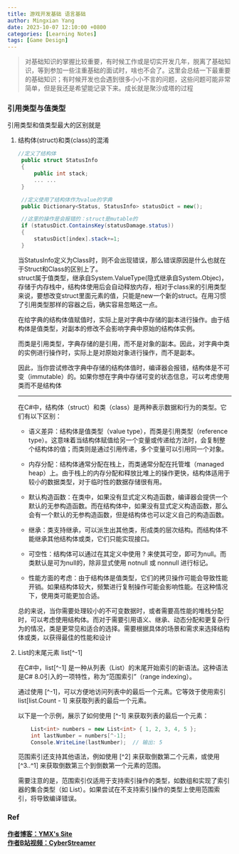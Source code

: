 ```yaml
---
title: 游戏开发基础 语言基础
author: Mingxian Yang
date: 2023-10-07 12:10:00 +0800
categories: [Learning Notes]
tags: [Game Design]
---
```


> 对基础知识的掌握比较重要，有时候工作或是切实开发几年，脱离了基础知识，等到参加一些注重基础的面试时，啥也不会了。这里会总结一下最重要的基础知识；有时候开发也会遇到很多小小不言的问题，这些问题可能非常简单，但是我还是希望能记录下来。成长就是聚沙成塔的过程

### 引用类型与值类型

引用类型和值类型最大的区别就是

1. 结构体(struct)和类(class)的混淆
   ```csharp
   //定义了结构体
    public struct StatusInfo
    {
        public int stack;
        ... ...
    }

    //定义使用了结构体作为value的字典
    public Dictionary<Status, StatusInfo> statusDict = new();

    //这里的操作是会报错的：struct是mutable的
    if (statusDict.ContainsKey(statusDamage.status))
    {
        statusDict[index].stack+=1;
    }

   ```
    当StatusInfo定义为Class时，则不会出现错误，那么错误原因是什么也就在于Struct和Class的区别上了。  
    struct属于值类型，继承自System.ValueType(隐式继承自System.Objec)，存储于内存栈中，结构体使用后会自动释放内存，相对于class来的引用类型来说，要想改变struct里面元素的值，只能是new一个新的struct。在用习惯了引用类型那样的容器之后，确实容易忽略这一点。

    在给字典的结构体值赋值时，实际上是对字典中存储的副本进行操作。由于结构体是值类型，对副本的修改不会影响字典中原始的结构体实例。

    而类是引用类型，字典存储的是引用，而不是对象的副本。因此，对字典中类的实例进行操作时，实际上是对原始对象进行操作，而不是副本。

    因此，当你尝试修改字典中存储的结构体值时，编译器会报错，结构体是不可变（immutable）的。如果你想在字典中存储可变的状态信息，可以考虑使用类而不是结构体


    ---

    在C#中，结构体（struct）和类（class）是两种表示数据和行为的类型。它们有以下区别：

   - 语义差异：结构体是值类型（value type），而类是引用类型（reference type）。这意味着当结构体赋值给另一个变量或传递给方法时，会复制整个结构体的值；而类则是通过引用传递，多个变量可以引用同一个对象。

    - 内存分配：结构体通常分配在栈上，而类通常分配在托管堆（managed heap）上。由于栈上的内存分配和释放比堆上的操作更快，结构体适用于较小的数据类型，对于临时性的数据存储很有用。

   - 默认构造函数：在类中，如果没有显式定义构造函数，编译器会提供一个默认的无参构造函数。而在结构体中，如果没有显式定义构造函数，那么会有一个默认的无参构造函数，但是结构体也可以定义自己的构造函数。

   - 继承：类支持继承，可以派生出其他类，形成类的层次结构。而结构体不能继承其他结构体或类，它们只能实现接口。

   - 可空性：结构体可以通过在其定义中使用 ? 来使其可空，即可为null。而类默认是可为null的，除非显式使用 notnull 或 nonnull 进行标记。

   - 性能方面的考虑：由于结构体是值类型，它们的拷贝操作可能会导致性能开销。如果结构体较大，频繁进行复制操作可能会影响性能。在这种情况下，使用类可能更加合适。

    总的来说，当你需要处理较小的不可变数据时，或者需要高性能的堆栈分配时，可以考虑使用结构体。而对于需要引用语义、继承、动态分配和更复杂行为的情况，类是更常见和适合的选择。需要根据具体的场景和需求来选择结构体或类，以获得最佳的性能和设计
    
2. List的末尾元素 list[^-1]

    在C#中，list[^-1] 是一种从列表（List）的末尾开始索引的新语法。这种语法是C# 8.0引入的一项特性，称为“范围索引”（range indexing）。

    通过使用 [^-1]，可以方便地访问列表中的最后一个元素。它等效于使用索引 list[list.Count - 1] 来获取列表的最后一个元素。

    以下是一个示例，展示了如何使用 [^-1] 来获取列表的最后一个元素：
    ```csharp
        List<int> numbers = new List<int> { 1, 2, 3, 4, 5 };
        int lastNumber = numbers[^-1];
        Console.WriteLine(lastNumber);  // 输出: 5
    ``` 

    范围索引还支持其他语法，例如使用 [^2] 来获取倒数第二个元素，或使用 [^3..^1] 来获取倒数第三个到倒数第一个元素的范围。

    需要注意的是，范围索引仅适用于支持索引操作的类型，如数组和实现了索引器的集合类型（如 List<T>）。如果尝试在不支持索引操作的类型上使用范围索引，将导致编译错误。

### **Ref**   




 [**作者博客：YMX's Site**](https://yangmingxian.com)  
 [**作者B站视频：CyberStreamer**](https://space.bilibili.com/22212765)




